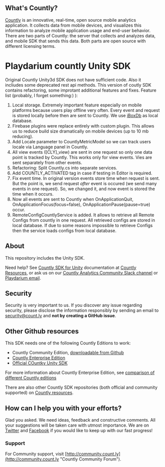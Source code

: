 ## What's Countly?
[Countly](http://count.ly) is an innovative, real-time, open source mobile analytics application. It collects data from mobile devices, and visualizes this information to analyze mobile application usage and end-user behavior. There are two parts of Countly: the server that collects and analyzes data, and mobile SDK that sends this data. Both parts are open source with different licensing terms.

# Playdarium countly Unity SDK
Original Countly Unity3d SDK does not have sufficient code. Also it incliudes some deprecated rest api methods.
This version of coutly SDK contains refactoring, some improtant additional features and fixes.
Feature list (probably, I forget something:) ):
1. Local storage. Extremely important feature especially on mobile platforms because users play offline very often. Every event and request is stored locally before then are sent to Countly. We use [iBoxDb](http://iboxdb.com) as local database.
2. Firebase plugins were replace entirely with custom plugin. This allows us to reduce build size dramatically on mobile devices (up to 10 mb reducing). 
3. Add Locale parameter to CountlyMetricModel so we can track users locale via Language panel in Countly.
4. All view events ([CLY]_view) are sent in one request so only one data point is tracked by Countly. This works only for view events. Vies are sent separately from other events.
5. Refactoring: Split Countly.cs into separate services.
6. Add COUNTLY_ACTIVATED tag in case if testing in Editor is required.
7. Fix event time. In original version events store time when request is sent. But the point is, we send request *after* event is occured (we send many events in one request). So, we changed it, and now event is stored the time when it occurs.
8. Now all events are sent to Countly when OnApplicationQuit, OnApplicationFocus(focus=false), OnApplicationPause(pause=true) occur.
9. RemoteConfigCountlyService is added. It allows to retrieve all Remote Configs from countly in one request. All retrieved configs are stored in local database. If due to some reasons impossible to retrieve Configs then the service loads configs from local database.
 
## About

This repository includes the Unity SDK. 

Need help? See [Countly SDK for Unity](http://resources.count.ly/v1.0/docs/) documentation at [Countly Resources](http://resources.count.ly), or ask us on our [Countly Analytics Community Slack channel](http://slack.count.ly) or [Playdarium email](playdarium@gmail.com).

## Security

Security is very important to us. If you discover any issue regarding security, please disclose the information responsibly by sending an email to security@count.ly and **not by creating a GitHub issue**.

## Other Github resources

This SDK needs one of the following Countly Editions to work: 

* Countly Community Edition, [downloadable from Github](https://github.com/Countly/countly-server)
* [Countly Enterprise Edition](http://count.ly/product)
* [Official COuntky Unity SDK](https://github.com/Countly/countly-sdk-unity)

For more information about Countly Enterprise Edition, see [comparison of different Countly editions](https://count.ly/compare/)

There are also other Countly SDK repositories (both official and community supported) on [Countly resources](http://resources.count.ly/v1.0/docs/downloading-sdks).

## How can I help you with your efforts?
Glad you asked. We need ideas, feedback and constructive comments. All your suggestions will be taken care with utmost importance. We are on [Twitter](http://twitter.com/gocountly) and [Facebook](http://www.facebook.com/Countly) if you would like to keep up with our fast progress!


### Support

For Community support, visit [http://community.count.ly](http://community.count.ly "Countly Community Forum").

